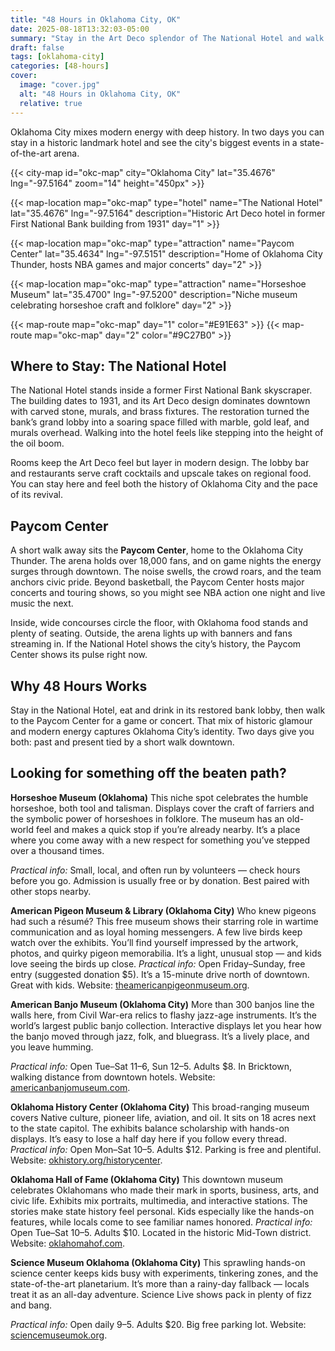 ```yaml
---
title: "48 Hours in Oklahoma City, OK"
date: 2025-08-18T13:32:03-05:00
summary: "Stay in the Art Deco splendor of The National Hotel and walk to Paycom Center for NBA games or concerts—OKC’s history and present on one downtown weekend."
draft: false
tags: [oklahoma-city]
categories: [48-hours]
cover:
  image: "cover.jpg"
  alt: "48 Hours in Oklahoma City, OK"
  relative: true
---
```



Oklahoma City mixes modern energy with deep history. In two days you can stay in a historic landmark hotel and see the city's biggest events in a state-of-the-art arena.

{{< city-map id="okc-map" city="Oklahoma City" lat="35.4676" lng="-97.5164" zoom="14" height="450px" >}}

{{< map-location map="okc-map" type="hotel" name="The National Hotel" lat="35.4676" lng="-97.5164" description="Historic Art Deco hotel in former First National Bank building from 1931" day="1" >}}

{{< map-location map="okc-map" type="attraction" name="Paycom Center" lat="35.4634" lng="-97.5151" description="Home of Oklahoma City Thunder, hosts NBA games and major concerts" day="2" >}}

{{< map-location map="okc-map" type="attraction" name="Horseshoe Museum" lat="35.4700" lng="-97.5200" description="Niche museum celebrating horseshoe craft and folklore" day="2" >}}

{{< map-route map="okc-map" day="1" color="#E91E63" >}}
{{< map-route map="okc-map" day="2" color="#9C27B0" >}}

## Where to Stay: The National Hotel

The National Hotel stands inside a former First National Bank skyscraper. The building dates to 1931, and its Art Deco design dominates downtown with carved stone, murals, and brass fixtures. The restoration turned the bank’s grand lobby into a soaring space filled with marble, gold leaf, and murals overhead. Walking into the hotel feels like stepping into the height of the oil boom.

Rooms keep the Art Deco feel but layer in modern design. The lobby bar and restaurants serve craft cocktails and upscale takes on regional food. You can stay here and feel both the history of Oklahoma City and the pace of its revival.



## Paycom Center

A short walk away sits the **Paycom Center**, home to the Oklahoma City Thunder. The arena holds over 18,000 fans, and on game nights the energy surges through downtown. The noise swells, the crowd roars, and the team anchors civic pride. Beyond basketball, the Paycom Center hosts major concerts and touring shows, so you might see NBA action one night and live music the next.

Inside, wide concourses circle the floor, with Oklahoma food stands and plenty of seating. Outside, the arena lights up with banners and fans streaming in. If the National Hotel shows the city’s history, the Paycom Center shows its pulse right now.

## Why 48 Hours Works

Stay in the National Hotel, eat and drink in its restored bank lobby, then walk to the Paycom Center for a game or concert. That mix of historic glamour and modern energy captures Oklahoma City’s identity. Two days give you both: past and present tied by a short walk downtown.

## Looking for something off the beaten path? 

**Horseshoe Museum (Oklahoma)**
This niche spot celebrates the humble horseshoe, both tool and talisman. Displays cover the craft of farriers and the symbolic power of horseshoes in folklore.
The museum has an old-world feel and makes a quick stop if you’re already nearby. It’s a place where you come away with a new respect for something you’ve stepped over a thousand times.

*Practical info:* Small, local, and often run by volunteers — check hours before you go. Admission is usually free or by donation. Best paired with other stops nearby.



**American Pigeon Museum & Library (Oklahoma City)**
Who knew pigeons had such a résumé? This free museum shows their starring role in wartime communication and as loyal homing messengers. A few live birds keep watch over the exhibits.
You’ll find yourself impressed by the artwork, photos, and quirky pigeon memorabilia. It’s a light, unusual stop — and kids love seeing the birds up close.
*Practical info:* Open Friday–Sunday, free entry (suggested donation \$5). It’s a 15-minute drive north of downtown. Great with kids. Website: [theamericanpigeonmuseum.org](https://www.theamericanpigeonmuseum.org).



**American Banjo Museum (Oklahoma City)**
More than 300 banjos line the walls here, from Civil War-era relics to flashy jazz-age instruments. It’s the world’s largest public banjo collection.
Interactive displays let you hear how the banjo moved through jazz, folk, and bluegrass. It’s a lively place, and you leave humming.

*Practical info:* Open Tue–Sat 11–6, Sun 12–5. Adults \$8. In Bricktown, walking distance from downtown hotels. Website: [americanbanjomuseum.com](https://americanbanjomuseum.com).



**Oklahoma History Center (Oklahoma City)**
This broad-ranging museum covers Native culture, pioneer life, aviation, and oil. It sits on 18 acres next to the state capitol.
The exhibits balance scholarship with hands-on displays. It’s easy to lose a half day here if you follow every thread.
*Practical info:* Open Mon–Sat 10–5. Adults \$12. Parking is free and plentiful. Website: [okhistory.org/historycenter](https://www.okhistory.org/historycenter).



**Oklahoma Hall of Fame (Oklahoma City)**
This downtown museum celebrates Oklahomans who made their mark in sports, business, arts, and civic life. Exhibits mix portraits, multimedia, and interactive stations.
The stories make state history feel personal. Kids especially like the hands-on features, while locals come to see familiar names honored.
*Practical info:* Open Tue–Sat 10–5. Adults \$10. Located in the historic Mid-Town district. Website: [oklahomahof.com](https://www.oklahomahof.com).



**Science Museum Oklahoma (Oklahoma City)**
This sprawling hands-on science center keeps kids busy with experiments, tinkering zones, and the state-of-the-art planetarium.
It’s more than a rainy-day fallback — locals treat it as an all-day adventure. Science Live shows pack in plenty of fizz and bang.

*Practical info:* Open daily 9–5. Adults \$20. Big free parking lot. Website: [sciencemuseumok.org](https://www.sciencemuseumok.org).

